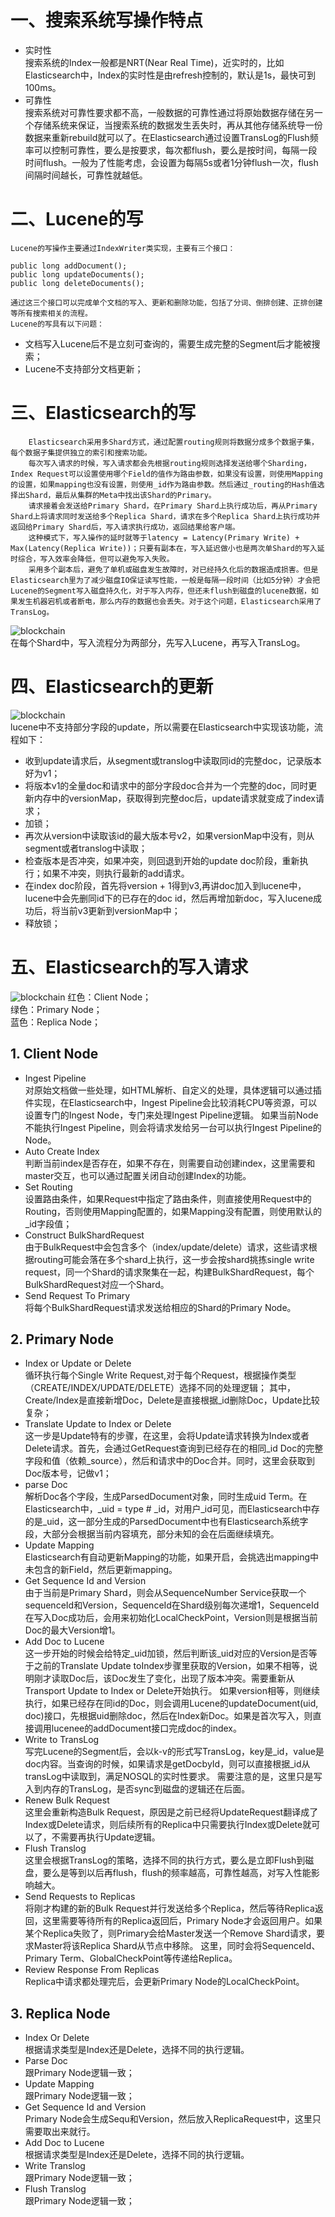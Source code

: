 # 一、搜索系统写操作特点
  - 实时性  
        搜索系统的Index一般都是NRT(Near Real Time)，近实时的，比如Elasticsearch中，Index的实时性是由refresh控制的，默认是1s，最快可到100ms。
  - 可靠性  
        搜索系统对可靠性要求都不高，一般数据的可靠性通过将原始数据存储在另一个存储系统来保证，当搜索系统的数据发生丢失时，再从其他存储系统导一份数据来重新rebuild就可以了。在Elasticsearch通过设置TransLog的Flush频率可以控制可靠性，要么是按要求，每次都flush，要么是按时间，每隔一段时间flush。一般为了性能考虑，会设置为每隔5s或者1分钟flush一次，flush间隔时间越长，可靠性就越低。

# 二、Lucene的写
    Lucene的写操作主要通过IndexWriter类实现，主要有三个接口：
```
public long addDocument();
public long updateDocuments();
public long deleteDocuments();
```
    通过这三个接口可以完成单个文档的写入、更新和删除功能，包括了分词、倒排创建、正排创建等所有搜索相关的流程。
    Lucene的写具有以下问题：
  - 文档写入Lucene后不是立刻可查询的，需要生成完整的Segment后才能被搜索；
  - Lucene不支持部分文档更新；

# 三、Elasticsearch的写
        Elasticsearch采用多Shard方式，通过配置routing规则将数据分成多个数据子集，每个数据子集提供独立的索引和搜索功能。
        每次写入请求的时候，写入请求都会先根据routing规则选择发送给哪个Sharding，Index Request可以设置使用哪个Field的值作为路由参数，如果没有设置，则使用Mapping的设置，如果mapping也没有设置，则使用_id作为路由参数。然后通过_routing的Hash值选择出Shard，最后从集群的Meta中找出该Shard的Primary。
        请求接着会发送给Primary Shard，在Primary Shard上执行成功后，再从Primary Shard上将请求同时发送给多个Replica Shard，请求在多个Replica Shard上执行成功并返回给Primary Shard后，写入请求执行成功，返回结果给客户端。
        这种模式下，写入操作的延时就等于latency = Latency(Primary Write) + Max(Latency(Replica Write))；只要有副本在，写入延迟做小也是两次单Shard的写入延时综合，写入效率会降低，但可以避免写入失败。
        采用多个副本后，避免了单机或磁盘发生故障时，对已经持久化后的数据造成损害。但是Elasticsearch里为了减少磁盘IO保证读写性能，一般是每隔一段时间（比如5分钟）才会把Lucene的Segment写入磁盘持久化，对于写入内存，但还未flush到磁盘的lucene数据，如果发生机器宕机或者断电，那么内存的数据也会丢失。对于这个问题，Elasticsearch采用了TransLog。
![blockchain](/resource/images/elasticsearch%20transport.jpg "Elasticsearch TransLog")  
        在每个Shard中，写入流程分为两部分，先写入Lucene，再写入TransLog。

# 四、Elasticsearch的更新
![blockchain](/resource/images/elasticsearch%20update.jpg)  
        lucene中不支持部分字段的update，所以需要在Elasticsearch中实现该功能，流程如下：
  - 收到update请求后，从segment或translog中读取同id的完整doc，记录版本好为v1；
  - 将版本v1的全量doc和请求中的部分字段doc合并为一个完整的doc，同时更新内存中的versionMap，获取得到完整doc后，update请求就变成了index请求；
  - 加锁；
  - 再次从version中读取该id的最大版本号v2，如果versionMap中没有，则从segment或者translog中读取；
  - 检查版本是否冲突，如果冲突，则回退到开始的update doc阶段，重新执行；如果不冲突，则执行最新的add请求。
  - 在index doc阶段，首先将version + 1得到v3,再讲doc加入到lucene中，lucene中会先删同id下的已存在的doc id，然后再增加新doc，写入lucene成功后，将当前v3更新到versionMap中；
  - 释放锁；

# 五、Elasticsearch的写入请求
![blockchain](/resource/images/elasticsearch写入流程图.jpg "elasticsearch写入流程图")
    红色：Client Node；  
    绿色：Primary Node；  
    蓝色：Replica Node；  
## 1. Client Node
  - Ingest Pipeline  
        对原始文档做一些处理，如HTML解析、自定义的处理，具体逻辑可以通过插件实现，在Elasticsearch中，Ingest Pipeline会比较消耗CPU等资源，可以设置专门的Ingest Node，专门来处理Ingest Pipeline逻辑。
        如果当前Node不能执行Ingest Pipeline，则会将请求发给另一台可以执行Ingest Pipeline的Node。
  - Auto Create Index  
        判断当前index是否存在，如果不存在，则需要自动创建index，这里需要和master交互，也可以通过配置关闭自动创建Index的功能。
  - Set Routing  
        设置路由条件，如果Request中指定了路由条件，则直接使用Request中的Routing，否则使用Mapping配置的，如果Mapping没有配置，则使用默认的_id字段值；
  - Construct BulkShardRequest  
        由于BulkRequest中会包含多个（index/update/delete）请求，这些请求根据routing可能会落在多个shard上执行，这一步会按shard挑拣single write request，同一个Shard的请求聚集在一起，构建BulkShardRequest，每个BulkShardRequest对应一个Shard。
  - Send Request To Primary  
        将每个BulkShardRequest请求发送给相应的Shard的Primary Node。

## 2. Primary Node
  - Index or Update or Delete  
        循环执行每个Single Write Request,对于每个Request，根据操作类型（CREATE/INDEX/UPDATE/DELETE）选择不同的处理逻辑；
        其中，Create/Index是直接新增Doc，Delete是直接根据_id删除Doc，Update比较复杂；
  - Translate Update to Index or Delete   
        这一步是Update特有的步骤，在这里，会将Update请求转换为Index或者Delete请求。首先，会通过GetRequest查询到已经存在的相同_id Doc的完整字段和值（依赖_source），然后和请求中的Doc合并。同时，这里会获取到Doc版本号，记做v1；
  - parse Doc  
        解析Doc各个字段，生成ParsedDocument对象，同时生成uid Term。在Elasticsearch中，_uid = type # _id，对用户_id可见，而Elasticsearch中存的是_uid，这一部分生成的ParsedDocument中也有Elasticsearch系统字段，大部分会根据当前内容填充，部分未知的会在后面继续填充。
  - Update Mapping  
        Elasticsearch有自动更新Mapping的功能，如果开启，会挑选出mapping中未包含的新Field，然后更新mapping。
  - Get Sequence Id and Version  
        由于当前是Primary Shard，则会从SequenceNumber Service获取一个sequenceId和Version，SequenceId在Shard级别每次递增1，SequenceId在写入Doc成功后，会用来初始化LocalCheckPoint，Version则是根据当前Doc的最大Version增1。
  - Add Doc to Lucene  
        这一步开始的时候会给特定_uid加锁，然后判断该_uid对应的Version是否等于之前的Translate Update toIndex步骤里获取的Version，如果不相等，说明刚才读取Doc后，该Doc发生了变化，出现了版本冲突。需要重新从Transport Update to Index or Delete开始执行。
        如果version相等，则继续执行，如果已经存在同id的Doc，则会调用Lucene的updateDocument(uid, doc)接口，先根据uid删除doc，然后在Index新Doc。如果是首次写入，则直接调用lucenee的addDocument接口完成doc的index。
  - Write to TransLog  
        写完Lucene的Segment后，会以k-v的形式写TransLog，key是_id，value是doc内容。当查询的时候，如果请求是getDocbyId，则可以直接根据_id从transLog中读取到，满足NOSQL的实时性要求。
        需要注意的是，这里只是写入到内存的TransLog，是否sync到磁盘的逻辑还在后面。
  - Renew Bulk Request  
        这里会重新构造Bulk Request，原因是之前已经将UpdateRequest翻译成了Index或Delete请求，则后续所有的Replica中只需要执行Index或Delete就可以了，不需要再执行Update逻辑。
  - Flush Translog  
        这里会根据TransLog的策略，选择不同的执行方式，要么是立即Flush到磁盘，要么是等到以后再flush，flush的频率越高，可靠性越高，对写入性能影响越大。
  - Send Requests to Replicas  
        将刚才构建的新的Bulk Request并行发送给多个Replica，然后等待Replica返回，这里需要等待所有的Replica返回后，Primary Node才会返回用户。如果某个Replica失败了，则Primary会给Master发送一个Remove Shard请求，要求Master将该Replica Shard从节点中移除。
        这里，同时会将SequenceId、Primary Term、GlobalCheckPoint等传递给Replica。
  - Review Response From Replicas  
        Replica中请求都处理完后，会更新Primary Node的LocalCheckPoint。

## 3. Replica Node
  - Index Or Delete  
        根据请求类型是Index还是Delete，选择不同的执行逻辑。
  - Parse Doc  
        跟Primary Node逻辑一致；
  - Update Mapping  
        跟Primary Node逻辑一致；
  - Get Sequence Id and Version  
        Primary Node会生成Sequ和Version，然后放入ReplicaRequest中，这里只需要取出来就行。
  - Add Doc to Lucene  
        根据请求类型是Index还是Delete，选择不同的执行逻辑。
  - Write Translog  
        跟Primary Node逻辑一致；
  - Flush Translog  
        跟Primary Node逻辑一致；